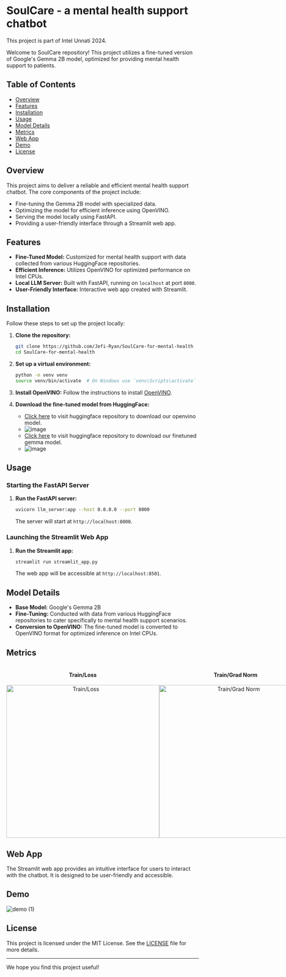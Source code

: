# SoulCare - a mental health support chatbot

This project is part of Intel Unnati 2024.

Welcome to SoulCare repository! This project utilizes a fine-tuned version of Google's Gemma 2B model, optimized for providing mental health support to patients.

## Table of Contents

- [Overview](#overview)
- [Features](#features)
- [Installation](#installation)
- [Usage](#usage)
- [Model Details](#model-details)
- [Metrics](#metrics)
- [Web App](#web-app)
- [Demo](#demo)
- [License](#license)

## Overview

This project aims to deliver a reliable and efficient mental health support chatbot. The core components of the project include:

- Fine-tuning the Gemma 2B model with specialized data.
- Optimizing the model for efficient inference using OpenVINO.
- Serving the model locally using FastAPI.
- Providing a user-friendly interface through a Streamlit web app.

## Features

- **Fine-Tuned Model:** Customized for mental health support with data collected from various HuggingFace repositories.
- **Efficient Inference:** Utilizes OpenVINO for optimized performance on Intel CPUs.
- **Local LLM Server:** Built with FastAPI, running on `localhost` at port `8000`.
- **User-Friendly Interface:** Interactive web app created with Streamlit.

## Installation

Follow these steps to set up the project locally:

1. **Clone the repository:**
    ```bash
    git clone https://github.com/Jefi-Ryan/SoulCare-for-mental-health
    cd SoulCare-for-mental-health
    ```

2. **Set up a virtual environment:**
    ```bash
    python -m venv venv
    source venv/bin/activate  # On Windows use `venv\Scripts\activate`
    ```

3. **Install OpenVINO:**
    Follow the instructions to install [OpenVINO](https://docs.openvino.ai/latest/openvino_docs_install_guides_installing_openvino.html).

4. **Download the fine-tuned model from HuggingFace:**
   - [Click here](https://huggingface.co/JefiRyan/gemma-2b-mental-health-4000-steps-openvino) to visit huggingface repository to download our openvino model.
   - ![image](https://github.com/Jefi-Ryan/SoulCare-for-mental-health/assets/114754832/1a1d0efc-7f8d-4c97-a447-e0c881c9b9ed)
   - [Click here](https://huggingface.co/JefiRyan/gemma-2b-it-mental-health-4000-steps) to visit huggingface repository to download our finetuned gemma model.
   - ![image](https://github.com/Jefi-Ryan/SoulCare-for-mental-health/assets/114754832/6a245ca1-9459-4775-abee-bc98cb76256a)



## Usage

### Starting the FastAPI Server

1. **Run the FastAPI server:**
    ```bash
    uvicorn llm_server:app --host 0.0.0.0 --port 8000
    ```

    The server will start at `http://localhost:8000`.

### Launching the Streamlit Web App

1. **Run the Streamlit app:**
    ```bash
    streamlit run streamlit_app.py
    ```

    The web app will be accessible at `http://localhost:8501`.

## Model Details

- **Base Model:** Google's Gemma 2B
- **Fine-Tuning:** Conducted with data from various HuggingFace repositories to cater specifically to mental health support scenarios.
- **Conversion to OpenVINO:** The fine-tuned model is converted to OpenVINO format for optimized inference on Intel CPUs.

## Metrics
<div style="display: flex; flex-direction: row; justify-content: space-around;">
  <div style="flex: 1; text-align: center;">
    <h4>Train/Loss</h4>
    <img src="https://github.com/Jefi-Ryan/SoulCare-for-mental-health/assets/114754832/e039f5a3-6d54-46d1-a686-e10750c1ed09" alt="Train/Loss" width="400"/>
  </div>
  <div style="flex: 1; text-align: center;">
    <h4>Train/Grad Norm</h4>
    <img src="https://github.com/Jefi-Ryan/SoulCare-for-mental-health/assets/114754832/ddfc33f2-be6d-4fe7-86fe-4456773dda67" alt="Train/Grad Norm" width="400"/>
  </div>
</div>


## Web App

The Streamlit web app provides an intuitive interface for users to interact with the chatbot. It is designed to be user-friendly and accessible.

## Demo

![demo (1)](https://github.com/Jefi-Ryan/SoulCare-for-mental-health/assets/114754832/ff7441aa-4288-4155-8aef-38414a884332)


## License

This project is licensed under the MIT License. See the [LICENSE](LICENSE) file for more details.

---

We hope you find this project useful!
